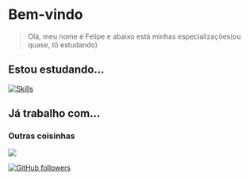 # Bem-vindo

> Olá, meu nome é Felipe e abaixo está minhas especializações(ou quase, tô estudando)

## Estou estudando...

[![Skills](https://skillicons.dev/icons?i=html,css,js)](https://skillicons.dev)

## Já trabalho com...


### Outras coisinhas

<img src="https://discord.c99.nl/widget/theme-4/853773713592549436.png" />

[![GitHub followers](https://img.shields.io/github/followers/felipebonfim2006.svg?style=social&label=Follow&maxAge=2592000)](https://github.com/felipebonfim2006?tab=followers)
